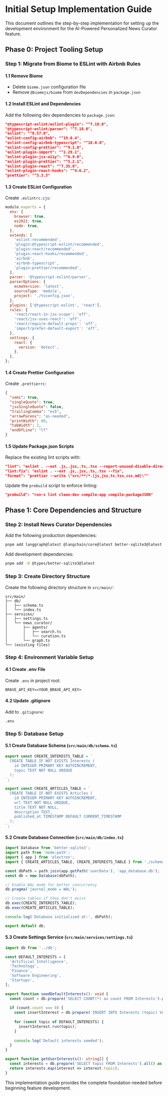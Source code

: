 # Initial Setup Implementation Guide

This document outlines the step-by-step implementation for setting up the development environment for the AI-Powered Personalized News Curator feature.

## Phase 0: Project Tooling Setup

### Step 1: Migrate from Biome to ESLint with Airbnb Rules

#### 1.1 Remove Biome
- Delete `biome.json` configuration file
- Remove `@biomejs/biome` from `devDependencies` in `package.json`

#### 1.2 Install ESLint and Dependencies
Add the following dev dependencies to `package.json`:
```json
"@typescript-eslint/eslint-plugin": "^7.18.0",
"@typescript-eslint/parser": "^7.18.0",
"eslint": "^8.57.0",
"eslint-config-airbnb": "^19.0.4",
"eslint-config-airbnb-typescript": "^18.0.0",
"eslint-config-prettier": "^9.1.0",
"eslint-plugin-import": "^2.29.1",
"eslint-plugin-jsx-a11y": "^6.9.0",
"eslint-plugin-prettier": "^5.2.1",
"eslint-plugin-react": "^7.35.0",
"eslint-plugin-react-hooks": "^4.6.2",
"prettier": "^3.3.3"
```

#### 1.3 Create ESLint Configuration
Create `.eslintrc.cjs`:
```javascript
module.exports = {
  env: {
    browser: true,
    es2021: true,
    node: true,
  },
  extends: [
    'eslint:recommended',
    'plugin:@typescript-eslint/recommended',
    'plugin:react/recommended',
    'plugin:react-hooks/recommended',
    'airbnb',
    'airbnb-typescript',
    'plugin:prettier/recommended',
  ],
  parser: '@typescript-eslint/parser',
  parserOptions: {
    ecmaVersion: 'latest',
    sourceType: 'module',
    project: './tsconfig.json',
  },
  plugins: ['@typescript-eslint', 'react'],
  rules: {
    'react/react-in-jsx-scope': 'off',
    'react/jsx-uses-react': 'off',
    'react/require-default-props': 'off',
    'import/prefer-default-export': 'off',
  },
  settings: {
    react: {
      version: 'detect',
    },
  },
};
```

#### 1.4 Create Prettier Configuration
Create `.prettierrc`:
```json
{
  "semi": true,
  "singleQuote": true,
  "jsxSingleQuote": false,
  "trailingComma": "es5",
  "arrowParens": "as-needed",
  "printWidth": 80,
  "tabWidth": 2,
  "endOfLine": "lf"
}
```

#### 1.5 Update Package.json Scripts
Replace the existing lint scripts with:
```json
"lint": "eslint . --ext .js,.jsx,.ts,.tsx --report-unused-disable-directives --max-warnings 0",
"lint:fix": "eslint . --ext .js,.jsx,.ts,.tsx --fix",
"format": "prettier --write \"src/**/*.{js,jsx,ts,tsx,css,md}\""
```

Update the `prebuild` script to enforce linting:
```json
"prebuild": "run-s lint clean:dev compile:app compile:packageJSON"
```

## Phase 1: Core Dependencies and Structure

### Step 2: Install News Curator Dependencies

Add the following production dependencies:
```bash
pnpm add langgraph@latest @langchain/core@latest better-sqlite3@latest dotenv@latest
```

Add development dependencies:
```bash
pnpm add -D @types/better-sqlite3@latest
```

### Step 3: Create Directory Structure

Create the following directory structure in `src/main/`:
```
src/main/
├── db/
│   ├── schema.ts
│   └── index.ts
├── services/
│   ├── settings.ts
│   └── news_curator/
│       ├── agents/
│       │   ├── search.ts
│       │   └── curation.ts
│       └── graph.ts
└── (existing files)
```

### Step 4: Environment Variable Setup

#### 4.1 Create .env File
Create `.env` in project root:
```
BRAVE_API_KEY=<YOUR_BRAVE_API_KEY>
```

#### 4.2 Update .gitignore
Add to `.gitignore`:
```
.env
```

### Step 5: Database Setup

#### 5.1 Create Database Schema (`src/main/db/schema.ts`)
```typescript
export const CREATE_INTERESTS_TABLE = `
  CREATE TABLE IF NOT EXISTS Interests (
    id INTEGER PRIMARY KEY AUTOINCREMENT,
    topic TEXT NOT NULL UNIQUE
  );
`;

export const CREATE_ARTICLES_TABLE = `
  CREATE TABLE IF NOT EXISTS Articles (
    id INTEGER PRIMARY KEY AUTOINCREMENT,
    url TEXT NOT NULL UNIQUE,
    title TEXT NOT NULL,
    description TEXT,
    published_at TIMESTAMP DEFAULT CURRENT_TIMESTAMP
  );
`;
```

#### 5.2 Create Database Connection (`src/main/db/index.ts`)
```typescript
import Database from 'better-sqlite3';
import path from 'node:path';
import { app } from 'electron';
import { CREATE_ARTICLES_TABLE, CREATE_INTERESTS_TABLE } from './schema';

const dbPath = path.join(app.getPath('userData'), 'app_database.db');
const db = new Database(dbPath);

// Enable WAL mode for better concurrency
db.pragma('journal_mode = WAL');

// Create tables if they don't exist
db.exec(CREATE_INTERESTS_TABLE);
db.exec(CREATE_ARTICLES_TABLE);

console.log('Database initialized at:', dbPath);

export default db;
```

#### 5.3 Create Settings Service (`src/main/services/settings.ts`)
```typescript
import db from '../db';

const DEFAULT_INTERESTS = [
  'Artificial Intelligence',
  'Technology',
  'Finance',
  'Software Engineering',
  'Startups',
];

export function seedDefaultInterests(): void {
  const count = db.prepare('SELECT COUNT(*) as count FROM Interests').get() as { count: number };
  
  if (count.count === 0) {
    const insertInterest = db.prepare('INSERT INTO Interests (topic) VALUES (?)');
    
    for (const topic of DEFAULT_INTERESTS) {
      insertInterest.run(topic);
    }
    
    console.log('Default interests seeded');
  }
}

export function getUserInterests(): string[] {
  const interests = db.prepare('SELECT topic FROM Interests').all() as { topic: string }[];
  return interests.map(interest => interest.topic);
}
```

This implementation guide provides the complete foundation needed before beginning feature development. 